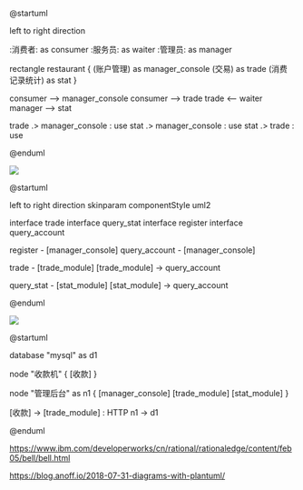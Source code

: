 @startuml

left to right direction

:消费者: as consumer
:服务员: as waiter
:管理员: as manager

rectangle restaurant {
    (账户管理) as manager_console
    (交易) as trade
    (消费记录统计) as stat
}

consumer --> manager_console
consumer --> trade 
trade <--  waiter
manager --> stat

trade .> manager_console : use
stat .> manager_console : use
stat .> trade : use

@enduml

![](http://www.plantuml.com/plantuml/png/XO_FIiGm4CRlynHpr4DzW2AoRoB3Tgo5D8LaWWSHl2YB82WYx46GWdWi7XP5nRUnVnx3fabXOG_c4lZDz_qoMLWX8wvK08fF1AL2K-IdWbbXU2b5fG7IxdqrR3w7owiKoUAoqjQLR4R-TDlUrEtzUk9dL8YdVLFtTzSpBKbJFcBmEjAvOZHiXPmXBNWEE9wzOVFQhJv2SN-hTUpVgXI7rE_NIxT-cEPYA8iqBjUyjJ-F_VVpqDHJmWe9N03CssAI7ErejuV1YH2kmoJ1-KUnvKD16pC7Eq9CqLa67_f_6YI1mO9rvahr1m00)



@startuml

left to right direction
skinparam componentStyle uml2

interface trade 
interface query_stat
interface register 
interface query_account

register - [manager_console]
query_account - [manager_console]

trade - [trade_module]
[trade_module] -> query_account

query_stat - [stat_module]
[stat_module] -> query_account

@enduml

![](http://www.plantuml.com/plantuml/png/ROyzRiKW3CTtdy8NU4iFKBqxTAogo08dHGKxDMR8xHlIWUGfBF3_-0aRdjN9l9KCcMT7LxIqV3l6P1mygK3zIRAIKS6WPLLXyG_VCkCElG4aSRQP0gCRHSQJyTlOjgawEG3kPoJ6IwhEXiC_4HI2Dlc7HlM1duM45hOfg5JD_DKBL-Qs1STaFJeUKz7Okd-L-7X__NyiqE5-3tQeE_J94bl9Vm00)

@startuml

database "mysql" as d1

node "收款机" {
    [收款]
}

node "管理后台" as n1 {
    [manager_console]
    [trade_module]
    [stat_module]
}

[收款] ->  [trade_module] : HTTP
n1 -> d1


@enduml


https://www.ibm.com/developerworks/cn/rational/rationaledge/content/feb05/bell/bell.html

https://blog.anoff.io/2018-07-31-diagrams-with-plantuml/

